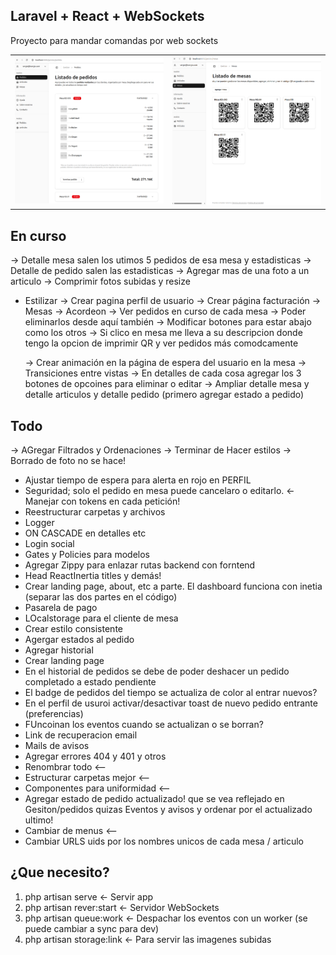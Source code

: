 ## Laravel + React + WebSockets

Proyecto para mandar comandas por web sockets

<table>
  <tr>
    <td><img src="preview1.png" width="100%"/></td>
    <td><img src="preview2.png" width="100%"/></td>
  </tr>
</table>

## En curso

-> Detalle mesa salen los utimos 5 pedidos de esa mesa y estadisticas
-> Detalle de pedido salen las estadisticas
-> Agregar mas de una foto a un articulo
-> Comprimir fotos subidas y resize

- Estilizar
    -> Crear pagina perfil de usuario
    -> Crear página facturación
    -> Mesas
        -> Acordeon
            -> Ver pedidos en curso de cada mesa
            -> Poder eliminarlos desde aquí también
            -> Modificar botones para estar abajo como los otros
            -> Si clico en mesa me lleva a su descripcion donde tengo la opcion de imprimir QR y ver pedidos más comodcamente


    -> Crear animación en la página de espera del usuario en la mesa
    -> Transiciones entre vistas
    -> En detalles de cada cosa agregar los 3 botones de opcoines para eliminar o editar
    -> Ampliar detalle mesa y detalle articulos y detalle pedido (primero agregar estado a pedido)
## Todo

-> AGregar Filtrados y Ordenaciones
-> Terminar de Hacer estilos
-> Borrado de foto no se hace!
- Ajustar tiempo de espera para alerta en rojo en PERFIL
- Seguridad; solo el pedido en mesa puede cancelaro o editarlo. <- Manejar con tokens en cada petición!
- Reestructurar carpetas y archivos
- Logger
- ON CASCADE en detalles etc
- Login social
- Gates y Policies para modelos
- Agregar Zippy para enlazar rutas backend con forntend
- Head ReactInertia titles y demás!
- Crear landing page, about, etc a parte. El dashboard funciona con inetia (separar las dos partes en el código)
- Pasarela de pago
- LOcalstorage para el cliente de mesa
- Crear estilo consistente
- Agergar estados al pedido
- Agregar historial
- Crear landing page
- En el historial de pedidos se debe de poder deshacer un pedido completado a estado pendiente
- El badge de pedidos del tiempo se actualiza de color al entrar nuevos?
- En el perfil de usuroi activar/desactivar toast de nuevo pedido entrante (preferencias)
- FUncoinan los eventos cuando se actualizan o se borran?
- Link de recuperacion email
- Mails de avisos
- Agregar errores 404 y 401 y otros
- Renombrar todo <--
- Estructurar carpetas mejor <--
- Componentes para uniformidad <--
- Agregar estado de pedido actualizado! que se vea reflejado en Gesiton/pedidos quizas Eventos y avisos y ordenar por el actualizado ultimo!
- Cambiar de menus <-- 
- Cambiar URLS uids por los nombres unicos de cada mesa / articulo

## ¿Que necesito?

1. php artisan serve <- Servir app
2. php artisan rever:start <- Servidor WebSockets
3. php artisan queue:work  <- Despachar los eventos con un worker (se puede cambiar a sync para dev)
4. php artisan storage:link <- Para servir las imagenes subidas
